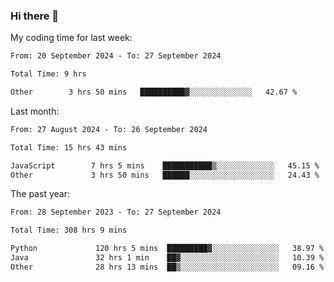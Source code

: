 ### Hi there 👋

My coding time for last week:

<!--START_SECTION:week-->

```txt
From: 20 September 2024 - To: 27 September 2024

Total Time: 9 hrs

Other        3 hrs 50 mins   ██████████▓░░░░░░░░░░░░░░   42.67 %
```

<!--END_SECTION:week-->

Last month:

<!--START_SECTION:month-->

```txt
From: 27 August 2024 - To: 26 September 2024

Total Time: 15 hrs 43 mins

JavaScript        7 hrs 5 mins    ███████████▒░░░░░░░░░░░░░   45.15 %
Other             3 hrs 50 mins   ██████░░░░░░░░░░░░░░░░░░░   24.43 %
```

<!--END_SECTION:month-->

The past year:

<!--START_SECTION:year-->

```txt
From: 28 September 2023 - To: 27 September 2024

Total Time: 308 hrs 9 mins

Python             120 hrs 5 mins  █████████▓░░░░░░░░░░░░░░░   38.97 %
Java               32 hrs 1 min    ██▓░░░░░░░░░░░░░░░░░░░░░░   10.39 %
Other              28 hrs 13 mins  ██▒░░░░░░░░░░░░░░░░░░░░░░   09.16 %
```

<!--END_SECTION:year-->
